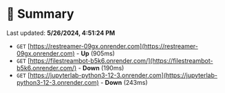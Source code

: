 # 📖 Summary
Last updated: **5/26/2024, 4:51:24 PM**

- `GET` [https://restreamer-09gx.onrender.com](https://restreamer-09gx.onrender.com) - **Up** (905ms)
- `GET` [https://filestreambot-b5k6.onrender.com/](https://filestreambot-b5k6.onrender.com/) - **Down** (190ms)
- `GET` [https://jupyterlab-python3-12-3.onrender.com](https://jupyterlab-python3-12-3.onrender.com) - **Down** (243ms)
